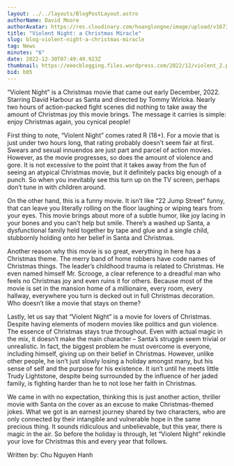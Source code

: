 ```yaml
---
layout: ../../layouts/BlogPostLayout.astro
authorName: David Moore
authorAvatar: https://res.cloudinary.com/hoanglongne/image/upload/v1673108185/Rectangle_102_bswwxx.png
title: "Violent Night: a Christmas Miracle"
slug: blog-violent-night-a-christmas-miracle
tag: News
minutes: "6"
date: 2022-12-30T07:49:49.923Z
thumbnail: https://eeecblogging.files.wordpress.com/2022/12/violent_2.png
bid: b05
---
```

“Violent Night” is a Christmas movie that came out early December, 2022. Starring David Harbour as Santa and directed by Tommy Wirloka. Nearly two hours of action-packed fight scenes did nothing to take away the amount of Christmas joy this movie brings. The message it carries is simple: enjoy Christmas again, you cynical people!

First thing to note, “Violent Night” comes rated R (18+). For a movie that is just under two hours long, that rating probably doesn’t seem fair at first. Swears and sexual innuendos are just part and parcel of action movies. However, as the movie progresses, so does the amount of violence and gore. It is not excessive to the point that it takes away from the fun of seeing an atypical Christmas movie, but it definitely packs big enough of a punch. So when you inevitably see this turn up on the TV screen, perhaps don’t tune in with children around.

On the other hand, this is a funny movie. It isn’t like “22 Jump Street” funny, that can leave you literally rolling on the floor laughing or wiping tears from your eyes. This movie brings about more of a subtle humor, like joy lacing in your bones and you can’t help but smile. There’s a washed up Santa, a dysfunctional family held together by tape and glue and a single child, stubbornly holding onto her belief in Santa and Christmas. 

Another reason why this movie is so great, everything in here has a Christmas theme. The merry band of home robbers have code names of Christmas things. The leader’s childhood trauma is related to Christmas. He even named himself Mr. Scrooge, a clear reference to a dreadful man who feels no Christmas joy and even ruins it for others. Because most of the movie is set in the mansion home of a millionaire, every room, every hallway, everywhere you turn is decked out in full Christmas decoration. Who doesn’t like a movie that stays on theme?

Lastly, let us say that “Violent Night” is a movie for lovers of Christmas. Despite having elements of modern movies like politics and gun violence. The essence of Christmas stays true throughout. Even with actual magic in the mix, it doesn’t make the main character – Santa’s struggle seem trivial or unrealistic. In fact, the biggest problem he must overcome is everyone, including himself, giving up on their belief in Christmas. However, unlike other people, he isn’t just slowly losing a holiday amongst many, but his sense of self and the purpose for his existence. It isn’t until he meets little Trudy Lightstone, despite being surrounded by the influence of her jaded family, is fighting harder than he to not lose her faith in Christmas. 

We came in with no expectation, thinking this is just another action, thriller movie with Santa on the cover as an excuse to make Christmas-themed jokes. What we got is an earnest journey shared by two characters, who are only connected by their intangible and vulnerable hope in the same precious thing. It sounds ridiculous and unbelievable, but this year, there is magic in the air. So before the holiday is through, let “Violent Night” rekindle your love for Christmas this and every year that follows.

Written by: Chu Nguyen Hanh